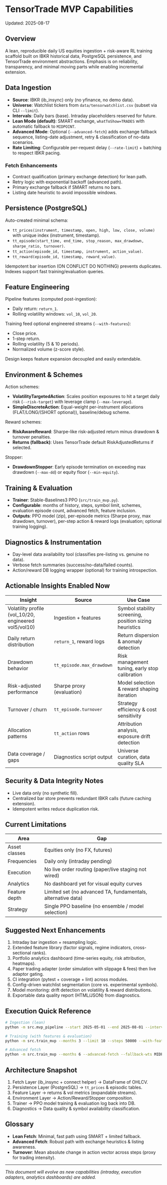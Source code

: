 # TensorTrade MVP Capabilities

Updated: 2025-08-17

## Overview

A lean, reproducible daily US equities ingestion + risk-aware RL training scaffold built on IBKR historical data, PostgreSQL persistence, and TensorTrade environment abstractions. Emphasis is on reliability, transparency, and minimal moving parts while enabling incremental extension.

## Data Ingestion

- **Source**: IBKR (ib_insync) only (no yfinance, no demo data).
- **Universe**: Watchlist tickers from `data/tensorwatchlist.csv` (subset via CLI `--limit`).
- **Intervals**: Daily bars (base). Intraday placeholders reserved for future.
- **Lean Mode (default)**: SMART exchange, `whatToShow=TRADES` with automatic fallback to `MIDPOINT`.
- **Advanced Mode**: Optional (`--advanced-fetch`) adds exchange fallback sequence, listing-date adjustment, retry & classification of no-data scenarios.
- **Rate Limiting**: Configurable per-request delay (`--rate-limit`) + batching to respect IBKR pacing.

### Fetch Enhancements

- Contract qualification (primary exchange detection) for lean path.
- Retry logic with exponential backoff (advanced path).
- Primary exchange fallback if SMART returns no bars.
- Listing date heuristic to avoid impossible windows.

## Persistence (PostgreSQL)

Auto-created minimal schema:

- `tt_prices(instrument, timestamp, open, high, low, close, volume)` with unique index (instrument, timestamp).
- `tt_episode(start_time, end_time, stop_reason, max_drawdown, sharpe_ratio, turnover)`.
- `tt_action(episode_id, timestamp, instrument, action_value)`.
- `tt_reward(episode_id, timestamp, reward_value)`.

Idempotent bar insertion (ON CONFLICT DO NOTHING) prevents duplicates. Indexes support fast training/evaluation queries.

## Feature Engineering

Pipeline features (computed post-ingestion):

- Daily return: `return_1`.
- Rolling volatility windows: `vol_10`, `vol_20`.

Training feed optional engineered streams (`--with-features`):

- Close price.
- 1-step return.
- Rolling volatility (5 & 10 periods).
- Normalized volume (z-score style).

Design keeps feature expansion decoupled and easily extendable.

## Environment & Schemes

Action schemes:

- **VolatilityTargetedAction**: Scales position exposures to hit a target daily risk (`--risk-target`) with leverage clamp (`--max-leverage`).
- **SimpleDiscreteAction**: Equal-weight per-instrument allocations (FLAT/LONG/(SHORT optional)), baseline/debug scheme.

Reward schemes:

- **RiskAwareReward**: Sharpe-like risk-adjusted return minus drawdown & turnover penalties.
- **Returns (fallback)**: Uses TensorTrade default RiskAdjustedReturns if selected.

Stopper:

- **DrawdownStopper**: Early episode termination on exceeding max drawdown (`--max-dd`) or equity floor (`--min-equity`).

## Training & Evaluation

- **Trainer**: Stable-Baselines3 PPO (`src/train_mvp.py`).
- **Configurable**: months of history, steps, symbol limit, schemes, evaluation episode count, advanced fetch, feature inclusion.
- **Outputs**: PPO model (zip), per-episode metrics (Sharpe proxy, max drawdown, turnover), per-step action & reward logs (evaluation; optional training logging).

## Diagnostics & Instrumentation

- Day-level data availability tool (classifies pre-listing vs. genuine no data).
- Verbose fetch summaries (success/no-data/failed counts).
- Action/reward DB logging wrapper (optional) for training introspection.

## Actionable Insights Enabled Now

| Insight | Source | Use Case |
|---------|--------|----------|
| Volatility profile (vol_10/20, engineered vol5/vol10) | Ingestion + features | Symbol stability screening, position sizing heuristics |
| Daily return distribution | `return_1`, reward logs | Return dispersion & anomaly detection |
| Drawdown behavior | `tt_episode.max_drawdown` | Risk management tuning, early stop calibration |
| Risk-adjusted performance | Sharpe proxy (evaluation) | Model selection & reward shaping iteration |
| Turnover / churn | `tt_episode.turnover` | Strategy efficiency & cost sensitivity |
| Allocation patterns | `tt_action` rows | Attribution analysis, exposure drift detection |
| Data coverage / gaps | Diagnostics script output | Universe curation, data quality SLA |

## Security & Data Integrity Notes

- Live data only (no synthetic fill).
- Centralized bar store prevents redundant IBKR calls (future caching extension).
- Idempotent writes reduce duplication risk.

## Current Limitations

| Area | Gap |
|------|-----|
| Asset classes | Equities only (no FX, futures) |
| Frequencies | Daily only (intraday pending) |
| Execution | No live order routing (paper/live staging not wired) |
| Analytics | No dashboard yet for visual equity curves |
| Feature depth | Limited set (no advanced TA, fundamentals, alternative data) |
| Strategy | Single PPO baseline (no ensemble / model selection) |

## Suggested Next Enhancements

1. Intraday bar ingestion + resampling logic.
2. Extended feature library (factor signals, regime indicators, cross-sectional ranks).
3. Portfolio analytics dashboard (time-series equity, risk attribution, heatmaps).
4. Paper trading adapter (order simulation with slippage & fees) then live adaptor gating.
5. CI integration (pytest + coverage + lint) across modules.
6. Config-driven watchlist segmentation (core vs. experimental symbols).
7. Model monitoring: drift detection on volatility & reward distributions.
8. Exportable data quality report (HTML/JSON) from diagnostics.

## Execution Quick Reference

```bash
# Ingestion (lean)
python -m src.mvp_pipeline --start 2025-05-01 --end 2025-08-01 --interval 1d --limit 10

# Training (with features & evaluation)
python -m src.train_mvp --months 3 --limit 10 --steps 50000 --with-features --action-scheme vol_target --eval-episodes 2

# Advanced fetch
python -m src.train_mvp --months 6 --advanced-fetch --fallback-wts MIDPOINT
```

## Architecture Snapshot

1. Fetch Layer (ib_insync + connect helper) → DataFrame of OHLCV.
2. Persistence Layer (PostgreSQL) → `tt_prices` & episodic tables.
3. Feature Layer → returns & vol metrics (expandable streams).
4. Environment Layer → Action/Reward/Stopper composition.
5. Trainer → PPO model training & evaluation log back into DB.
6. Diagnostics → Data quality & symbol availability classification.

## Glossary

- **Lean Fetch**: Minimal, fast path using SMART + limited fallback.
- **Advanced Fetch**: Robust path with exchange heuristics & listing awareness.
- **Turnover**: Mean absolute change in action vector across steps (proxy for trading intensity).

---
_This document will evolve as new capabilities (intraday, execution adapters, analytics dashboards) are added._
